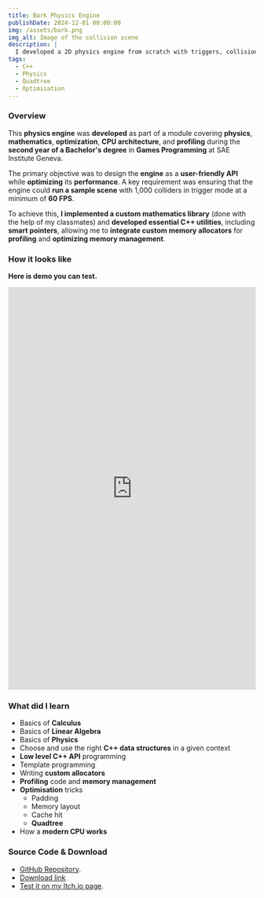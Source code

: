```yaml
---
title: Bark Physics Engine
publishDate: 2024-12-01 00:00:00
img: /assets/bark.png
img_alt: Image of the collision scene
description: |
  I developed a 2D physics engine from scratch with triggers, collisions and space subdivision
tags:
  - C++
  - Physics
  - Quadtree
  - Optimisation
---
```


### Overview

This **physics engine** was **developed** as part of a module covering **physics**, **mathematics**, **optimization**, **CPU architecture**, and **profiling** during the **second year of a Bachelor's degree** in **Games Programming** at SAE Institute Geneva.

The primary objective was to design the **engine** as a **user-friendly API** while **optimizing** its **performance**. A key requirement was ensuring that the engine could **run a sample scene** with 1,000 colliders in trigger mode at a minimum of **60 FPS**.

To achieve this, **I implemented a custom mathematics library** (done with the help of my classmates) and **developed essential C++ utilities**, including **smart pointers**, allowing me to **integrate custom memory allocators** for **profiling** and **optimizing memory management**.

### How it looks like

**Here is demo you can test.**

<iframe frameborder="0" src="https://itch.io/embed-upload/9975414?color=bababa" allowfullscreen="" width="100%" height="820"><a href="https://cochta.itch.io/bark-demo">Play Bark Demo on itch.io</a></iframe>

### What did I learn

- Basics of **Calculus**
- Basics of **Linear Algebra**
- Basics of **Physics**
- Choose and use the right **C++ data structures** in a given context
- **Low level C++ API** programming
- Template programming
- Writing **custom allocators**
- **Profiling** code and **memory management**
- **Optimisation** tricks
  - Padding
  - Memory layout
  - Cache hit
  - **Quadtree**
- How a **modern CPU works**

### Source Code & Download

- [GitHub Repository](https://github.com/Cochta/Bark).
- [Download link](https://github.com/Cochta/Bark/releases/download/1.0/SamplesRelease.zip)
- [Test it on my Itch.io page](https://cochta.itch.io/bark-demo).